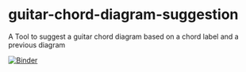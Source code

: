 # guitar-chord-diagram-suggestion
A Tool to suggest a guitar chord diagram based on a chord label and a previous diagram

[![Binder](https://mybinder.org/badge_logo.svg)](https://mybinder.org/v2/gh/adhooge/guitar-chord-diagram-suggestion/HEAD?urlpath=voila%2Frender%2Fdemo-chord-diagram-suggestion.ipynb)
